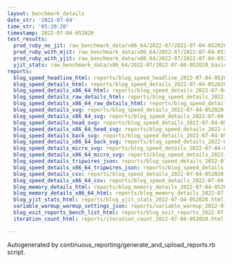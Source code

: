 ```yaml
---
layout: benchmark_details
date_str: '2022-07-04'
time_str: '05:20:20'
timestamp: 2022-07-04-052020
test_results:
  prod_ruby_no_jit: raw_benchmark_data/x86_64/2022-07/2022-07-04-052020_basic_benchmark_prod_ruby_no_jit.json
  prod_ruby_with_mjit: raw_benchmark_data/x86_64/2022-07/2022-07-04-052020_basic_benchmark_prod_ruby_with_mjit.json
  prod_ruby_with_yjit: raw_benchmark_data/x86_64/2022-07/2022-07-04-052020_basic_benchmark_prod_ruby_with_yjit.json
  yjit_stats: raw_benchmark_data/x86_64/2022-07/2022-07-04-052020_basic_benchmark_yjit_stats.json
reports:
  blog_speed_headline_html: reports/blog_speed_headline_2022-07-04-052020.html
  blog_speed_details_html: reports/blog_speed_details_2022-07-04-052020.html
  blog_speed_details_x86_64_html: reports/blog_speed_details_2022-07-04-052020.x86_64.html
  blog_speed_details_raw_details_html: reports/blog_speed_details_2022-07-04-052020.raw_details.html
  blog_speed_details_x86_64_raw_details_html: reports/blog_speed_details_2022-07-04-052020.x86_64.raw_details.html
  blog_speed_details_svg: reports/blog_speed_details_2022-07-04-052020.svg
  blog_speed_details_x86_64_svg: reports/blog_speed_details_2022-07-04-052020.x86_64.svg
  blog_speed_details_head_svg: reports/blog_speed_details_2022-07-04-052020.head.svg
  blog_speed_details_x86_64_head_svg: reports/blog_speed_details_2022-07-04-052020.x86_64.head.svg
  blog_speed_details_back_svg: reports/blog_speed_details_2022-07-04-052020.back.svg
  blog_speed_details_x86_64_back_svg: reports/blog_speed_details_2022-07-04-052020.x86_64.back.svg
  blog_speed_details_micro_svg: reports/blog_speed_details_2022-07-04-052020.micro.svg
  blog_speed_details_x86_64_micro_svg: reports/blog_speed_details_2022-07-04-052020.x86_64.micro.svg
  blog_speed_details_tripwires_json: reports/blog_speed_details_2022-07-04-052020.tripwires.json
  blog_speed_details_x86_64_tripwires_json: reports/blog_speed_details_2022-07-04-052020.x86_64.tripwires.json
  blog_speed_details_csv: reports/blog_speed_details_2022-07-04-052020.csv
  blog_speed_details_x86_64_csv: reports/blog_speed_details_2022-07-04-052020.x86_64.csv
  blog_memory_details_html: reports/blog_memory_details_2022-07-04-052020.html
  blog_memory_details_x86_64_html: reports/blog_memory_details_2022-07-04-052020.x86_64.html
  blog_yjit_stats_html: reports/blog_yjit_stats_2022-07-04-052020.html
  variable_warmup_warmup_settings_json: reports/variable_warmup_2022-07-04-052020.warmup_settings.json
  blog_exit_reports_bench_list_html: reports/blog_exit_reports_2022-07-04-052020.bench_list.html
  iteration_count_html: reports/iteration_count_2022-07-04-052020.html

---
```

Autogenerated by continuous_reporting/generate_and_upload_reports.rb script.
